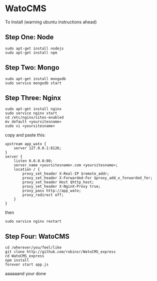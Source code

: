 WatoCMS
=======

To Install (warning ubuntu instructions ahead)

## Step One: Node

	sudo apt-get install nodejs
	sudo apt-get install npm

## Step Two: Mongo

	sudo apt-get install mongodb
	sudo service mongodb start

## Step Three: Nginx

	sudo apt-get install nginx
	sudo service nginx start
	cd /etc/nginx/sites-enabled
	mv default <yoursitesname>
	sudo vi <yoursitesname>

copy and paste this:

	upstream app_wato {
    	server 127.0.0.1:8126;
	} 
	server { 
        listen 0.0.0.0:80;
        server_name <yoursitesname>.com <yoursitesname>;
        location / { 
            proxy_set_header X-Real-IP $remote_addr;
            proxy_set_header X-Forwarded-For $proxy_add_x_forwarded_for;
            proxy_set_header Host $http_host;
            proxy_set_header X-NginX-Proxy true;
            proxy_pass http://app_wato; 
            proxy_redirect off;
        }
	}

then
	
	sudo service nginx restart

## Step Four: WatoCMS

	cd /wherever/you/feel/like
	git clone http://github.com/robinsr/WatoCMS_express
	cd WatoCMS_express
	npm install
	forever start app.js

aaaaaand your done


